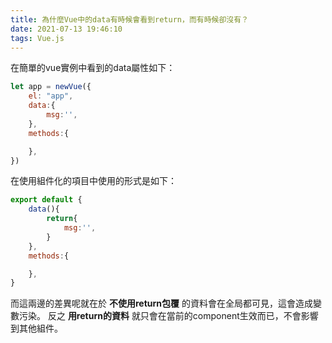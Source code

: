 ```yaml
---
title: 為什麼Vue中的data有時候會看到return，而有時候卻沒有？
date: 2021-07-13 19:46:10
tags: Vue.js
---
```

在簡單的vue實例中看到的data屬性如下：
```js
let app = newVue({
    el: "app",
    data:{
        msg:'',
    },
    methods:{

    },
})
```

在使用組件化的項目中使用的形式是如下：
```js
export default {
    data(){
        return{
            msg:'',
        }
    },
    methods:{

    },
}
```

而這兩邊的差異呢就在於 **不使用return包覆** 的資料會在全局都可見，這會造成變數污染。
反之 **用return的資料** 就只會在當前的component生效而已，不會影響到其他組件。
